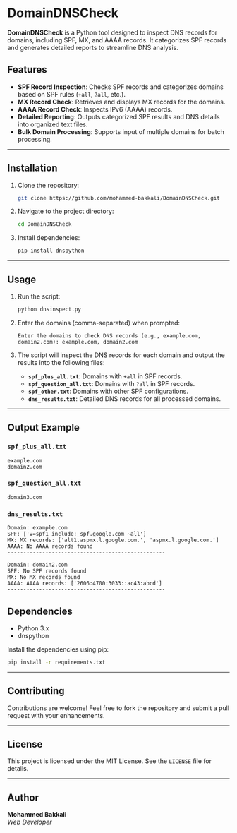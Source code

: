 # DomainDNSCheck

**DomainDNSCheck** is a Python tool designed to inspect DNS records for domains, including SPF, MX, and AAAA records. It categorizes SPF records and generates detailed reports to streamline DNS analysis.

## Features

- **SPF Record Inspection**: Checks SPF records and categorizes domains based on SPF rules (`+all`, `?all`, etc.).
- **MX Record Check**: Retrieves and displays MX records for the domains.
- **AAAA Record Check**: Inspects IPv6 (AAAA) records.
- **Detailed Reporting**: Outputs categorized SPF results and DNS details into organized text files.
- **Bulk Domain Processing**: Supports input of multiple domains for batch processing.

---

## Installation

1. Clone the repository:
   ```bash
   git clone https://github.com/mohammed-bakkali/DomainDNSCheck.git
   ```

2. Navigate to the project directory:
   ```bash
   cd DomainDNSCheck
   ```

3. Install dependencies:
   ```bash
   pip install dnspython
   ```

---

## Usage

1. Run the script:
   ```bash
   python dnsinspect.py
   ```

2. Enter the domains (comma-separated) when prompted:
   ```
   Enter the domains to check DNS records (e.g., example.com, domain2.com): example.com, domain2.com
   ```

3. The script will inspect the DNS records for each domain and output the results into the following files:
   - **`spf_plus_all.txt`**: Domains with `+all` in SPF records.
   - **`spf_question_all.txt`**: Domains with `?all` in SPF records.
   - **`spf_other.txt`**: Domains with other SPF configurations.
   - **`dns_results.txt`**: Detailed DNS records for all processed domains.

---

## Output Example

### `spf_plus_all.txt`
```
example.com
domain2.com
```

### `spf_question_all.txt`
```
domain3.com
```

### `dns_results.txt`
```
Domain: example.com
SPF: ['v=spf1 include:_spf.google.com ~all']
MX: MX records: ['alt1.aspmx.l.google.com.', 'aspmx.l.google.com.']
AAAA: No AAAA records found
--------------------------------------------------

Domain: domain2.com
SPF: No SPF records found
MX: No MX records found
AAAA: AAAA records: ['2606:4700:3033::ac43:abcd']
--------------------------------------------------
```

## Dependencies

- Python 3.x
- dnspython

Install the dependencies using pip:
```bash
pip install -r requirements.txt
```

---

## Contributing

Contributions are welcome! Feel free to fork the repository and submit a pull request with your enhancements.

---

## License

This project is licensed under the MIT License. See the `LICENSE` file for details.

---

## Author

**Mohammed Bakkali**  
_Web Developer_  
